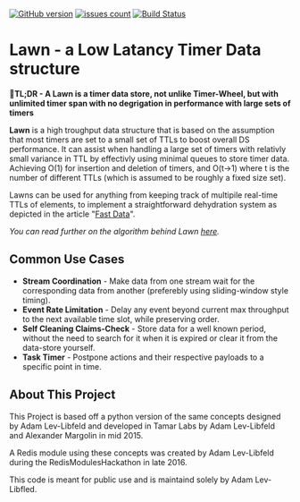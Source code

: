 [![GitHub version](https://img.shields.io/github/release/tamarlabs/rede.svg?style=flat-square)](https://github.com/TamarLabs/ReDe/releases/latest)
[![issues count](https://img.shields.io/github/issues/tamarlabs/rede.svg?style=flat-square)](https://github.com/TamarLabs/ReDe/issues)
[![Build Status](https://img.shields.io/travis/TamarLabs/ReDe/master.svg?style=flat-square)](https://travis-ci.org/TamarLabs/ReDe)

<h1>  Lawn - a Low Latancy Timer Data structure</h1>

:rocket:**TL;DR - A Lawn is a timer data store, not unlike Timer-Wheel, but with unlimited timer span with no degrigation in performance with large sets of timers**



**Lawn** is a high troughput data structure that is based on the assumption that most timers are set to a small set of TTLs to boost overall DS performance. It can assist when handling a large set of timers with relativly small variance in TTL by effectivly using minimal queues to store timer data. Achieving O(1) for insertion and deletion of timers, and O(t->1) where t is the number of different TTLs (which is assumed to be roughly a fixed size set).

Lawns can be used for anything from keeping track of multipile real-time TTLs of elements, to implement a straightforward dehydration system as depicted in the article "[Fast Data](https://goo.gl/DDFFPO)". 

*You can read further on the algorithm behind Lawn [here](docs/Algorithm.md).*

## Common Use Cases

* **Stream Coordination** -  Make data from one stream wait for the corresponding data from another (preferebly using sliding-window style timing).
* **Event Rate Limitation** - Delay any event beyond current max throughput to the next available time slot, while preserving order.
* **Self Cleaning Claims-Check** - Store data for a well known period, without the need to search for it when it is expired or clear it from the data-store yourself.
* **Task Timer** - Postpone actions and their respective payloads to a specific point in time.

## About This Project

This Project is based off a python version of the same concepts designed by Adam Lev-Libfeld and developed in Tamar Labs by Adam Lev-Libfeld and Alexander Margolin in mid 2015.

A Redis module using these concepts was created by Adam Lev-Libfeld during the RedisModulesHackathon in late 2016.

This code is meant for public use and is maintaind solely by Adam Lev-Libfled.
